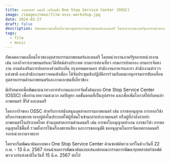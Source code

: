 ```yaml
---
title: ภาพยนตร์ ดนตรี เตรียมตั้ง One Stop Service Center (OSSC)
image: /images/news/film-ossc-workshop.jpg
date: 2024-02-27
draft: false
description: อัพเดตความเคลื่อนไหวของอุตสาหกรรมภาพยนตร์และดนตรี โดยหน่วยงานภาครัฐหลายหน่วยงาน เช่น กองกิจการภาพยนตร์และวีดิทัศน์ต่างประเทศ กรมการท่องเที่ยว กรมการปกครอง กรมการจัดหางาน กรมส่งเสริมการปกครองส่วนท้องถิ่น กรุงเทพมหานคร สำนักงานอาหารและยา สำนักงานตำรวจแห่งชาติ และสำนักงานตรวจคนเข้าเมือง ได้จัดประชุมเชิงปฏิบัติการร่วมกับคณะอนุกรรมการขับเคลื่อนอุตสาหกรรมด้านภาพยนตร์และภาคเอกชนที่เกี่ยวข้อง
tags:
  - film
  - music
---
```


อัพเดตความเคลื่อนไหวของอุตสาหกรรมภาพยนตร์และดนตรี โดยหน่วยงานภาครัฐหลายหน่วยงาน เช่น กองกิจการภาพยนตร์และวีดิทัศน์ต่างประเทศ กรมการท่องเที่ยว กรมการปกครอง กรมการจัดหางาน กรมส่งเสริมการปกครองส่วนท้องถิ่น กรุงเทพมหานคร สำนักงานอาหารและยา สำนักงานตำรวจแห่งชาติ และสำนักงานตรวจคนเข้าเมือง ได้จัดประชุมเชิงปฏิบัติการร่วมกับคณะอนุกรรมการขับเคลื่อนอุตสาหกรรมด้านภาพยนตร์และภาคเอกชนที่เกี่ยวข้อง

มีเป้าหมายเพื่อพัฒนาแนวทางการทำงานและการจัดตั้งต้นแบบ One Stop Service Center (OSSC) เพื่ออำนวยความสะดวก ลดปัญหา ลดขั้นตอนที่เป็นอุปสรรค และเพื่อเพิ่มโอกาสให้กับคนทำภาพยนตร์ ซีรีส์ และดนตรี

โดยภารกิจของ OSSC สำหรับการสนับสนุนอุตสาหกรรมภาพยนตร์ เช่น การขออนุญาต การออกวีซ่า หรือการขอขยายเวลาอยู่ต่อในประเทศให้ผู้ที่สนใจเข้ามาถ่ายทำภาพยนตร์ หรือผู้ที่กำลังถ่ายทำภาพยนตร์ในประเทศไทย ส่วนอุตสาหกรรมด้านดนตรี เช่น การขอใบอนุญาตทำงาน การขอวีซ่า การขออนุญาตใช้พื้นที่ รวมทั้งการใช้เครื่องขยายเสียง และการขออนุมัติ ขออนุญาตในการจัดเทศกาลดนตรีจากหน่วยงานราชการ

โดยจะเริ่มพัฒนาต้นแบบของ One Stop Service Center ด้านซอฟต์พาวเวอร์ในช่วงวันที่  22  ก.พ. -  13  มี.ค. 2567 ก่อนนำผลการพัฒนาต้นแบบเสนอต่อคณะกรรมการพัฒนายุทธศาสตร์ซอฟต์พาวเวอร์แห่งชาติในวันที่ 15 มี.ค. 2567 ต่อไป